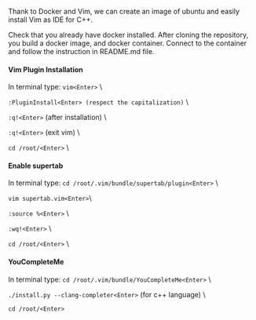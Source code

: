 Thank to Docker and Vim, we can create an image of ubuntu and easily install Vim as IDE for C++.

Check that you already have docker installed.
After cloning the repository, you build a docker image, and docker container. Connect to the container and follow the instruction in README.md file.

#### Vim Plugin Installation ####
In terminal type:
`vim<Enter>` \\

`:PluginInstall<Enter> (respect the capitalization)` \\

`:q!<Enter>` (after installation) \\

`:q!<Enter>` (exit vim) \\

`cd /root/<Enter>` \\
#### Enable supertab ####
In terminal type:
`cd /root/.vim/bundle/supertab/plugin<Enter>` \\

`vim supertab.vim<Enter>`\\

`:source %<Enter>` \\

`:wq!<Enter>` \\

`cd /root/<Enter>` \\

#### YouCompleteMe ####
In terminal type:
`cd /root/.vim/bundle/YouCompleteMe<Enter>` \\

`./install.py --clang-completer<Enter>` (for c++ language) \\

`cd /root/<Enter>`
